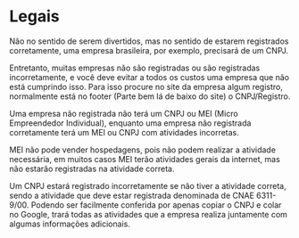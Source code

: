 # Legais

Não no sentido de serem divertidos, mas no sentido de estarem registrados corretamente, uma empresa brasileira, por exemplo, precisará de um CNPJ.

Entretanto, muitas empresas não são registradas ou são registradas incorretamente, e você deve evitar a todos os custos uma empresa que não está cumprindo isso. Para isso procure no site da empresa algum registro, normalmente está no footer (Parte bem lá de baixo do site) o CNPJ/Registro.

Uma empresa não registrada não terá um CNPJ ou MEI (Micro Empreendedor Individual), enquanto uma empresa não registrada corretamente terá um MEI ou CNPJ com atividades incorretas.

MEI não pode vender hospedagens, pois não podem realizar a atividade necessária, em muitos casos MEI terão atividades gerais da internet, mas não estarão registradas na atividade correta.

Um CNPJ estará registrado incorretamente se não tiver a atividade correta, sendo a atividade que deve estar registrada denominada de CNAE 6311-9/00. Podendo ser facilmente conferida por apenas copiar o CNPJ e colar no Google, trará todas as atividades que a empresa realiza juntamente com algumas informações adicionais.
